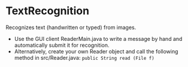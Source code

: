 # TextRecognition

Recognizes text (handwritten or typed) from images.
- Use the GUI client ReaderMain.java to write a message by hand and automatically
  submit it for recognition.
- Alternatively, create your own Reader object and call the following method in
  src/Reader.java: <code>public String read (File f)</code>